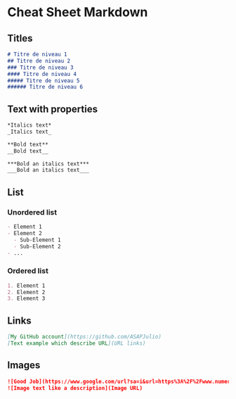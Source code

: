 # Cheat Sheet Markdown

## Titles

```markdown
# Titre de niveau 1
## Titre de niveau 2
### Titre de niveau 3
#### Titre de niveau 4
##### Titre de niveau 5
###### Titre de niveau 6
```

## Text with properties

```markdown
*Italics text*
_Italics text_

**Bold text**
__Bold text__

***Bold an italics text***
___Bold an italics text___
```

## List

### Unordered list

```markdown
- Element 1
- Element 2
  - Sub-Element 1
  - Sub-Element 2
- ...
```

### Ordered list

```markdown
1. Element 1
2. Element 2
3. Element 3
```

## Links

```markdown
[My GitHub account](https://github.com/ASAPJulio)
[Text example which describe URL](URL links)
```

## Images

```markdown
![Good Job](https://www.google.com/url?sa=i&url=https%3A%2F%2Fwww.numerama.com%2Ftech%2F759517-5-astuces-meconnues-sur-twitter-pour-profiter-davantage-du-reseau-social.html&psig=AOvVaw09Z4wYdZoxBsEv2oqnqo7C&ust=1686825058473000&source=images&cd=vfe&ved=0CBEQjRxqFwoTCMDbnJTHwv8CFQAAAAAdAAAAABAE)
![Image text like a description](Image URL)
```
